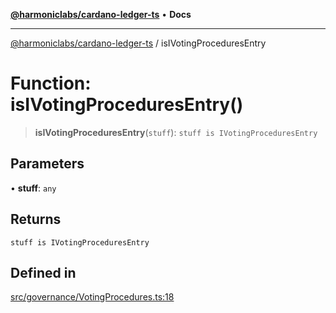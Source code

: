 [**@harmoniclabs/cardano-ledger-ts**](../README.md) • **Docs**

***

[@harmoniclabs/cardano-ledger-ts](../globals.md) / isIVotingProceduresEntry

# Function: isIVotingProceduresEntry()

> **isIVotingProceduresEntry**(`stuff`): `stuff is IVotingProceduresEntry`

## Parameters

• **stuff**: `any`

## Returns

`stuff is IVotingProceduresEntry`

## Defined in

[src/governance/VotingProcedures.ts:18](https://github.com/HarmonicLabs/cardano-ledger-ts/blob/94dd590ffe94133126b0d8d49920fc7b002e1975/src/governance/VotingProcedures.ts#L18)
